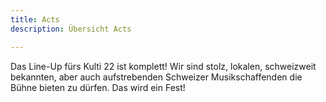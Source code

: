 ```yaml
---
title: Acts
description: Übersicht Acts

---
```

Das Line-Up fürs Kulti 22 ist komplett! Wir sind stolz, lokalen, schweizweit bekannten, aber auch aufstrebenden Schweizer Musikschaffenden die Bühne bieten zu dürfen. Das wird ein Fest!